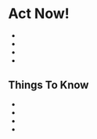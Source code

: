 # Act Now!

* [](How-to-remove-ghost-nodes-and-broken-nodes.md)
* [](Recommended-Mod-Substitutions.md)
* [](Moving-the-game-to-a-different-disk-drive.md)
* [](Report-a-Bug.md)

## Things To Know

* [](Tips-for-working-with-savegames.md)
* [](Share-your-Cities-Skylines-log-file.md)
* [](Share-your-Savegame-on-Steam.md)
* [](Share-screenshots.md)

